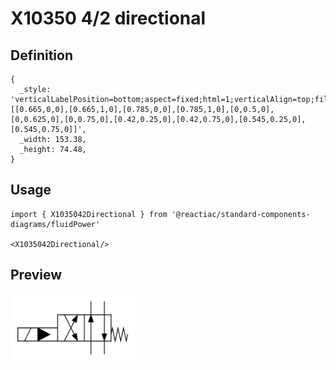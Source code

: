 # X10350 4/2 directional

## Definition

```
{
  _style: 'verticalLabelPosition=bottom;aspect=fixed;html=1;verticalAlign=top;fillColor=strokeColor;align=center;outlineConnect=0;shape=mxgraph.fluid_power.x10350;points=[[0.665,0,0],[0.665,1,0],[0.785,0,0],[0.785,1,0],[0,0.5,0],[0,0.625,0],[0,0.75,0],[0.42,0.25,0],[0.42,0.75,0],[0.545,0.25,0],[0.545,0.75,0]]',
  _width: 153.38,
  _height: 74.48,
}
```

## Usage

```
import { X1035042Directional } from '@reactiac/standard-components-diagrams/fluidPower'

<X1035042Directional/>
```

## Preview

<img src="./x10350-4-2-directional.png" width="200"/>
